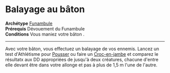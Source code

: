 # Balayage au bâton

<p><span id="ctl00_MainContent_DetailedOutput"><strong>Archétype</strong> <u><a href="https://2e.aonprd.com/Archetypes.aspx?ID=37"> Funambule</a></u><br><strong>Prérequis</strong> Dévouement du Funambule<br><strong>Conditions</strong> Vous maniez votre bâton .<br></span></p>
<hr>
<p>Avec votre bâton, vous effectuez un balayage de vos ennemis. Lancez un test d'Athlétisme pour <a href="https://2e.aonprd.com/Actions.aspx?ID=38">Pousser</a> ou faire un <a href="https://2e.aonprd.com/Actions.aspx?ID=40">Croc-en-jambe</a> et comparez le résultatx aux DD appropriées de jusqu'à deux créatures, chacune d'entre elle devant être dans votre allonge et pas à plus de 1,5 m l'une de l'autre.&nbsp;</p>